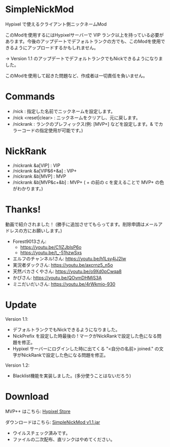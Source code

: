 # SimpleNickMod
Hypixel で使えるクライアント側ニックネームMod

このModを使用するにはHypixelサーバーで VIP ランク以上を持っている必要があります。今後のアップデートでデフォルトランクの方でも、このModを使用できるようにアップロードするかもしれません。

-> Version 1.1 のアップデートでデフォルトランクでもNickできるようになりました。

このModを使用して起きた問題など、作成者は一切責任を負いません。

# Commands
- /nick <name> : 指定した名前でニックネームを設定します。
- /nick <reset|clear> : ニックネームをクリアし、元に戻します。
- /nickrank <prefix> : ランクのプレフィックス(例: [MVP+] などを設定します。& でカラーコードの指定使用が可能です。)

# NickRank
- /nickrank &a[VIP] : VIP
- /nickrank &a[VIP&6+&a] : VIP+
- /nickrank &b[MVP] : MVP
- /nickrank &b[MVP&c+&b] : MVP+ ( + の前の c を変えることで MVP+ の色がわかります。)

# Thanks!
動画で紹介されました！ (勝手に追加させてもらってます。削除申請はメールアドレスの方にお願いします。)
- Forest9013さん: 
  - https://youtu.be/C1lZJbIsP6o
  - https://youtu.be/t_-51hzwSxs
- エルフのチャンネル!さん: https://youtu.be/h1Lsy4jJ2Iw
- 実況者ダックさん: https://youtu.be/axcrnz5_n5o
- 天然バカさくやさん: https://youtu.be/o9Xd0pCwqa8
- かぴさん: https://youtu.be/QOvmDHMjS3A
- ミニだいだいさん: https://youtu.be/4rWkmio-930

# Update
Version 1.1:
- デフォルトランクでもNickできるようになりました。
- NickPrefix を設定した時最後の ! マークがNickRankで設定した色になる問題を修正。
- Hypixel サーバーにログインした時に出てくる "<自分の名前> joined." の文字がNickRankで設定した色になる問題を修正。

Version 1.2:
- Blacklist機能を実装しました。(多分使うことはないだろう)

# Download

MVP++ はこちら: <a href="https://store.hypixel.net/category/1074845">Hypixel Store<a/><br>

ダウンロードはこちら: <a href="https://goo.gl/iDpFUa">SimpleNickMod v1.1.jar<a/><br>
- ウイルスチェック済みです。
- ファイルの二次配布、直リンクはやめてください。
